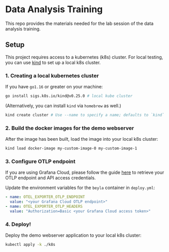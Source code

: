 # Data Analysis Training
This repo provides the materials needed for the lab session of the data analysis training. 

## Setup
This project requires access to a kubernetes (k8s) cluster. For local testing, you can use [kind](https://kind.sigs.k8s.io/) to set up a local k8s cluster.

### 1. Creating a local kubernetes cluster
If you have `go1.16` or greater on your machine: 
```bash
go install sigs.k8s.io/kind@v0.25.0 # local kube cluster
```
(Alternatively, you can install `kind` via `homebrew` as well.)

```bash
kind create cluster # Use --name to specify a name; defaults to `kind`
```

### 2. Build the docker images for the demo webserver
After the image has been built, load the image into your local k8s cluster:
```bash
kind load docker-image my-custom-image-0 my-custom-image-1
```

### 3. Configure OTLP endpoint
If you are using Grafana Cloud, please follow the guide [here](https://grafana.com/docs/beyla/latest/quickstart/golang/#3-optional-get-grafana-cloud-credentials) to retrieve your OTLP endpoint and API access credentials.

Update the environment variables for the `beyla` container in `deploy.yml`:
```yaml
- name: OTEL_EXPORTER_OTLP_ENDPOINT
  value: "<your Grafana Cloud OTLP endpoint>"
- name: OTEL_EXPORTER_OTLP_HEADERS
  value: "Authorization=Basic <your Grafana Cloud access token>"
```


### 4. Deploy!
Deploy the demo webserver application to your local k8s cluster:
```bash
kubectl apply -k ./k8s
```